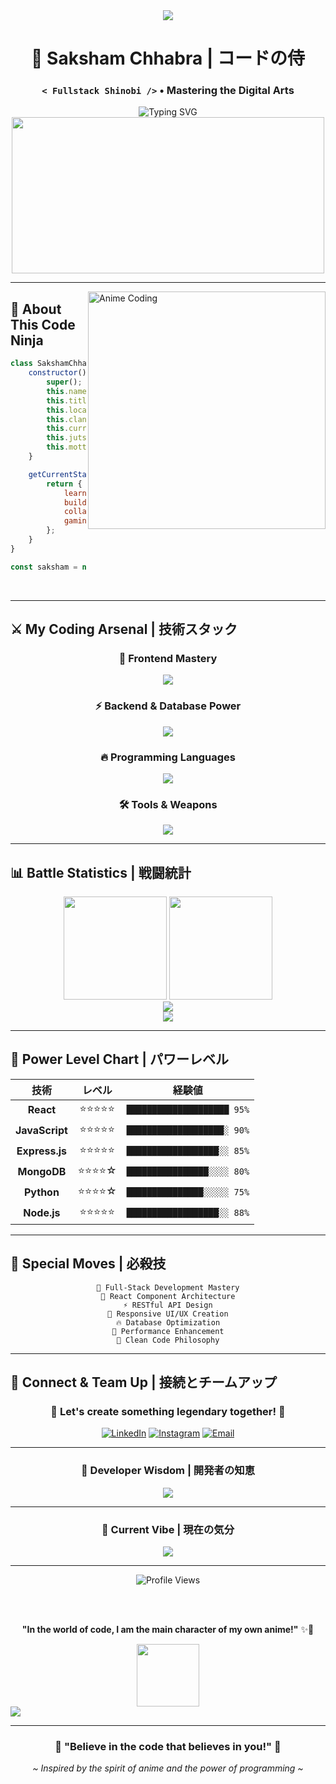 <div align="center">

<img src="https://capsule-render.vercel.app/api?type=waving&color=gradient&customColorList=12,20,30,5,25&height=180&section=header&text=Welcome%20to%20my%20Code%20Dojo!&fontSize=35&fontColor=fff&animation=fadeIn&fontAlignY=30"/>

# 🎌 **Saksham Chhabra** | コードの侍
### `< Fullstack Shinobi />` • **Mastering the Digital Arts**

<img src="https://readme-typing-svg.herokuapp.com?font=Fira+Code&weight=600&size=24&duration=3000&pause=1000&color=FF6B9D&background=00000000&center=true&vCenter=true&multiline=true&width=600&height=100&lines=🌸+React+Sensei+%7C+Express+Master;⚡+JavaScript+Jutsu+Practitioner;🔥+Building+Epic+Web+Experiences;💫+Always+Leveling+Up!" alt="Typing SVG" />

<img src="https://media.giphy.com/media/L1R1tvI9svkIWwpVYr/giphy.gif" width="500" height="250" />

---

</div>

<img align="right" alt="Anime Coding" width="380" src="https://i.pinimg.com/originals/e4/26/70/e426702edf874b181aced1e2fa5c6cde.gif">

## 🌟 **About This Code Ninja**

```javascript
class SakshamChhabra extends Developer {
    constructor() {
        super();
        this.name = "Saksham Chhabra";
        this.title = "Fullstack Shinobi 🥷";
        this.location = "India 🇮🇳";
        this.clan = "Web Development";
        this.currentQuest = "NITH CSE WEBSITE";
        this.jutsu = ["React-no-Jutsu", "Express Techniques", "MongoDB Mastery"];
        this.motto = "Code with the power of a thousand suns! ☀️";
    }

    getCurrentStatus() {
        return {
            learning: "Advanced React Patterns 📚",
            building: "Epic Web Applications 🏗️",
            collaborating: "Open to team up! 🤝",
            gaming: "Coding challenges & anime 🎮"
        };
    }
}

const saksham = new SakshamChhabra();
```

<br clear="right"/>

---

## ⚔️ **My Coding Arsenal** | 技術スタック

<div align="center">

### 🌸 **Frontend Mastery** 
<img src="https://skillicons.dev/icons?i=html,css,js,react,tailwind,bootstrap" />

### ⚡ **Backend & Database Power**
<img src="https://skillicons.dev/icons?i=nodejs,express,mongodb,postman" />

### 🔥 **Programming Languages**
<img src="https://skillicons.dev/icons?i=python,java,c,cpp,powershell" />

### 🛠️ **Tools & Weapons**
<img src="https://skillicons.dev/icons?i=git,figma,linux,vscode" />

</div>

---

## 📊 **Battle Statistics** | 戦闘統計

<div align="center">

<img src="https://github-readme-stats.vercel.app/api?username=saksham-chhabra&show_icons=true&theme=radical&hide_border=true&bg_color=0D1117&title_color=FF6B9D&icon_color=FFD93D&text_color=6BCF7F&border_radius=10" height="165"/>
<img src="https://github-readme-stats.vercel.app/api/top-langs/?username=saksham-chhabra&layout=compact&theme=radical&hide_border=true&bg_color=0D1117&title_color=FF6B9D&text_color=6BCF7F&border_radius=10" height="165"/>

<br/>

<img src="https://github-readme-streak-stats.herokuapp.com/?user=saksham-chhabra&theme=radical&hide_border=true&background=0D1117&stroke=FF6B9D&ring=FFD93D&fire=FF6B9D&currStreakNum=6BCF7F&sideNums=6BCF7F&currStreakLabel=FF6B9D&sideLabels=FF6B9D&dates=6BCF7F" />

<br/>

<img src="https://github-profile-trophy.vercel.app/?username=saksham-chhabra&theme=radical&no-frame=true&no-bg=true&margin-w=4&row=2&column=4" />

</div>

---

## 🎌 **Power Level Chart** | パワーレベル

<div align="center">

| **技術** | **レベル** | **経験値** |
|:---:|:---:|:---:|
| **React** | ⭐⭐⭐⭐⭐ | `████████████████████ 95%` |
| **JavaScript** | ⭐⭐⭐⭐⭐ | `███████████████████░ 90%` |
| **Express.js** | ⭐⭐⭐⭐⭐ | `██████████████████░░ 85%` |
| **MongoDB** | ⭐⭐⭐⭐☆ | `████████████████░░░░ 80%` |
| **Python** | ⭐⭐⭐⭐☆ | `███████████████░░░░░ 75%` |
| **Node.js** | ⭐⭐⭐⭐⭐ | `██████████████████░░ 88%` |

</div>

---

## 🌟 **Special Moves** | 必殺技

<div align="center">

```
🎯 Full-Stack Development Mastery
🚀 React Component Architecture
⚡ RESTful API Design
🎨 Responsive UI/UX Creation
🔥 Database Optimization
💫 Performance Enhancement
🌸 Clean Code Philosophy
```

</div>

---

## 📱 **Connect & Team Up** | 接続とチームアップ

<div align="center">

### 🌸 **Let's create something legendary together!** 🌸

[![LinkedIn](https://img.shields.io/badge/LinkedIn-0077B5?style=for-the-badge&logo=linkedin&logoColor=white&labelColor=FF6B9D)](https://www.linkedin.com/in/saksham-chhabra-2a034a280/)
[![Instagram](https://img.shields.io/badge/Instagram-E4405F?style=for-the-badge&logo=instagram&logoColor=white&labelColor=FFD93D)](https://instagram.com/sakshamken)
[![Email](https://img.shields.io/badge/Gmail-D14836?style=for-the-badge&logo=gmail&logoColor=white&labelColor=6BCF7F)](mailto:s.chhabra2005@gmail.com)

---

### 💭 **Developer Wisdom** | 開発者の知恵
<img src="https://quotes-github-readme.vercel.app/api?type=horizontal&theme=radical&animation=grow_out_in&quoteCategory=programming" />

---

### 🎌 **Current Vibe** | 現在の気分
<img src="https://spotify-github-profile.vercel.app/api/spotify?background_color=0D1117&border_color=FF6B9D" />

---

<img src="https://komarev.com/ghpvc/?username=saksham-chhabra&label=Dojo%20Visitors&color=FF6B9D&style=for-the-badge" alt="Profile Views" />

<br/><br/>

**"In the world of code, I am the main character of my own anime!"** ✨🌸

<img src="https://media.giphy.com/media/jpVnC65DmYeyRL4LHS/giphy.gif" width="100" height="100" />

</div>

<img src="https://capsule-render.vercel.app/api?type=waving&color=gradient&customColorList=12,20,30,5,25&height=120&section=footer&text=Arigatou%20Gozaimasu!&fontSize=25&fontColor=fff&animation=twinkling&fontAlignY=70"/>

---

<div align="center">

### 🌸 **"Believe in the code that believes in you!"** 🌸

*~ Inspired by the spirit of anime and the power of programming ~*

</div>
